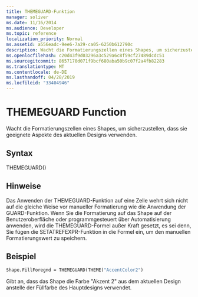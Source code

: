 ```yaml
---
title: THEMEGUARD-Funktion
manager: soliver
ms.date: 11/16/2014
ms.audience: Developer
ms.topic: reference
localization_priority: Normal
ms.assetid: a556eadc-9ee6-7a29-ca05-6250b612790c
description: Wacht die Formatierungszellen eines Shapes, um sicherzustellen, dass sie geeignete Aspekte des aktuellen Designs verwenden.
ms.openlocfilehash: c20d43f9d03296a3c529a6c8f59cf27489dcdc51
ms.sourcegitcommit: 8657170d071f9bcf680aba50b9c07f2a4fb82283
ms.translationtype: MT
ms.contentlocale: de-DE
ms.lasthandoff: 04/28/2019
ms.locfileid: "33404946"
---
```

# <a name="themeguard-function"></a>THEMEGUARD Function

Wacht die Formatierungszellen eines Shapes, um sicherzustellen, dass sie geeignete Aspekte des aktuellen Designs verwenden.
  
## <a name="syntax"></a>Syntax

THEMEGUARD()
  
## <a name="remarks"></a>Hinweise

Das Anwenden der THEMEGUARD-Funktion auf eine Zelle wehrt sich nicht auf die gleiche Weise vor manueller Formatierung wie die Anwendung der GUARD-Funktion. Wenn Sie die Formatierung auf das Shape auf der Benutzeroberfläche oder programmgesteuert über Automatisierung anwenden, wird die THEMEGUARD-Formel außer Kraft gesetzt, es sei denn, Sie fügen die SETATREFEXPR-Funktion in die Formel ein, um den manuellen Formatierungswert zu speichern. 
  
## <a name="example"></a>Beispiel

```vb
Shape.FillForegnd = THEMEGUARD(THEME("AccentColor2")
```

Gibt an, dass das Shape die Farbe "Akzent 2" aus dem aktuellen Design anstelle der Füllfarbe des Hauptdesigns verwendet.
  


